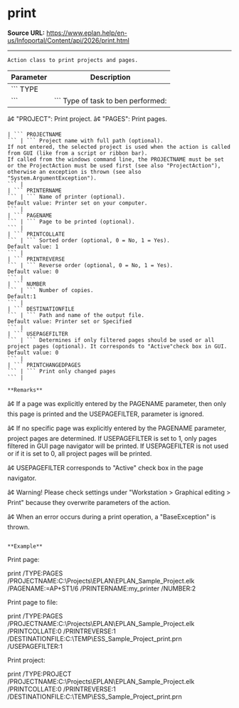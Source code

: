 # print

**Source URL:** https://www.eplan.help/en-us/Infoportal/Content/api/2026/print.html

---

```
Action class to print projects and pages.
```

  

| Parameter | Description |
| --- | --- |
| ``` TYPE ``` | ``` Type of task to ben performed: â¢ "PROJECT": Print project. â¢ "PAGES": Print pages. ``` |
| ``` PROJECTNAME ``` | ``` Project name with full path (optional). If not entered, the selected project is used when the action is called from GUI (like from a script or ribbon bar).  If called from the windows command line, the PROJECTNAME must be set or the ProjectAction must be used first (see also "ProjectAction"), otherwise an exception is thrown (see also "System.ArgumentException"). ``` |
| ``` PRINTERNAME ``` | ``` Name of printer (optional). Default value: Printer set on your computer. ``` |
| ``` PAGENAME ``` | ``` Page to be printed (optional). ``` |
| ``` PRINTCOLLATE ``` | ``` Sorted order (optional, 0 = No, 1 = Yes). Default value: 1 ``` |
| ``` PRINTREVERSE ``` | ``` Reverse order (optional, 0 = No, 1 = Yes). Default value: 0  ``` |
| ``` NUMBER ``` | ``` Number of copies. Default:1  ``` |
| ``` DESTINATIONFILE ``` | ``` Path and name of the output file. Default value: Printer set or Specified  ``` |
| ``` USEPAGEFILTER ``` | ``` Determines if only filtered pages should be used or all project pages (optional). It corresponds to "Active"check box in GUI. Default value: 0  ``` |
| ``` PRINTCHANGEDPAGES ``` | ``` Print only changed pages ``` |

**Remarks**

```
â¢ If a page was explicitly entered by the PAGENAME parameter, then only this page is printed and the USEPAGEFILTER, parameter is ignored.
â¢ If no specific page was explicitly entered by the PAGENAME parameter, project pages are determined. If USEPAGEFILTER is set to 1, only pages filtered in GUI page navigator will be printed. If USEPAGEFILTER is not used or if it is set to 0, all project pages will be printed.
â¢ USEPAGEFILTER corresponds to "Active" check box in the page navigator.
â¢ Warning! Please check settings under "Workstation > Graphical editing > Print" because they overwrite parameters of the action.
â¢ When an error occurs during a print operation, a "BaseException" is thrown.
```

**Example**

```
Print page:

print /TYPE:PAGES /PROJECTNAME:C:\Projects\EPLAN\EPLAN_Sample_Project.elk /PAGENAME:=AP+ST1/6 /PRINTERNAME:my_printer /NUMBER:2

Print page to file:

print /TYPE:PAGES /PROJECTNAME:C:\Projects\EPLAN\EPLAN_Sample_Project.elk /PRINTCOLLATE:0 /PRINTREVERSE:1 /DESTINATIONFILE:C:\TEMP\ESS_Sample_Project_print.prn /USEPAGEFILTER:1

Print project:

print /TYPE:PROJECT /PROJECTNAME:C:\Projects\EPLAN\EPLAN_Sample_Project.elk /PRINTCOLLATE:0 /PRINTREVERSE:1 /DESTINATIONFILE:C:\TEMP\\ESS_Sample_Project_print.prn
```